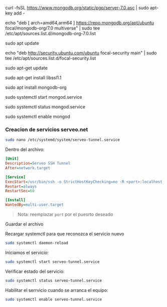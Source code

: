 curl -fsSL https://www.mongodb.org/static/pgp/server-7.0.asc | sudo apt-key add -


echo "deb [ arch=amd64,arm64 ] https://repo.mongodb.org/apt/ubuntu focal/mongodb-org/7.0 multiverse" | sudo tee /etc/apt/sources.list.d/mongodb-org-7.0.list

sudo apt update

echo "deb http://security.ubuntu.com/ubuntu focal-security main" | sudo tee /etc/apt/sources.list.d/focal-security.list

sudo apt-get update

sudo apt-get install libssl1.1

sudo apt install mongodb-org

sudo systemctl start mongod.service

sudo systemctl status mongod.service

sudo systemctl enable mongod


### Creacion de servicios serveo.net



```bash
sudo nano /etc/systemd/system/serveo-tunnel.service
```

Dentro del archivo:

```ini
[Unit]
Description=Serveo SSH Tunnel
After=network.target

[Service]
ExecStart=/usr/bin/ssh -o StrictHostKeyChecking=no -R <port>:localhost:27017 serveo.net
Restart=always
RestartSec=60

[Install]
WantedBy=multi-user.target
```

> Nota: reemplazar `port` por el puesrto deseado

Guardar el archivo



Recargar systemctl para que reconozca el servicio nuevo 

```bash
sudo systemctl daemon-reload
```

Iniciamos el servicio:

```bash
sudo systemctl start serveo-tunnel.service
```
Verificar estado del servicio:

```bash
sudo systemctl status serveo-tunnel.service
```

Habilitar el serrvicio cuando se arranca el equipo:

```bash
sudo systemctl enable serveo-tunnel.service
```


